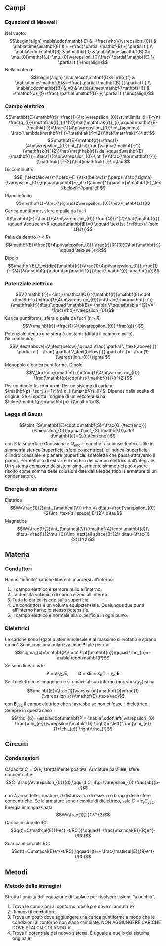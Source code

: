 ## Campi
### Equazioni di Maxwell
Nel vuoto:
$$\begin{align}
\nabla\cdot\mathbf{E} & =\frac{\rho}{\varepsilon_{0}} &
\nabla\times\mathbf{E} & = -\frac{ \partial \mathbf{B} }{ \partial t } \\
\nabla\cdot\mathbf{B} & =\mathbf{0} &
\nabla\times\mathbf{B} &= \mu_{0}\mathbf{J}+\mu_{0}\varepsilon_{0}\frac{ \partial \mathbf{E} }{ \partial t } 
\end{align}$$
Nella materia:
$$\begin{align}
\nabla\cdot\mathbf{D}&=\rho_{f} & \nabla\times\mathbf{E}&=-\frac{ \partial \mathbf{B} }{ \partial t }  \\
\nabla\cdot\mathbf{B} & =0 & \nabla\times\mathbf{\mathbf{H}} & =\mathbf{J}_{f}+\frac{ \partial \mathbf{D} }{ \partial t } 
\end{align}$$
### Campo elettrico
$$\mathbf{E}(\mathbf{r})=\frac{1}{4\pi\varepsilon_{0}}\sum\limits_{i=1}^{n} \frac{q_{i}}{\mathfrak{r}_{i}^{2}}\hat{\mathfrak{r}}_{i},\qquad\mathbf{E}(\mathbf{r})=\frac{1}{4\pi\varepsilon_{0}}\int_{\gamma} \frac{\lambda(\mathbf{r}')}{\mathfrak{r}^{2}}\hat{\mathfrak{r}}\ dt'$$
$$\mathbf{E}(\mathbf{r})=\frac{1}{4\pi\varepsilon_{0}}\int_{\Phi}\frac{\sigma(\mathbf{r}')}{\mathfrak{r}^{2}}\hat{\mathfrak{r}}\ da',\qquad\mathbf{E}(\mathbf{r})=\frac{1}{4\pi\varepsilon_{0}}\int_{V}\frac{\rho(\mathbf{r}')}{\mathfrak{r}^{2}}\hat{\mathfrak{r}}\ d\tau'$$
Discontinuità:
$$E_{\text{above}}^{\perp}-E_{\text{below}}^{\perp}=\frac{\sigma}{\varepsilon_{0}},\qquad\mathbf{E}_\text{above}^{\parallel}=\mathbf{E}_\text{below}^{\parallel}$$
Piano infinito
$$\mathbf{E}=\frac{\sigma}{2\varepsilon_{0}}\hat{\mathbf{z}}$$
Carica puntiforme, sfera o palla da fuori
$$\mathbf{E}=\frac{1}{4\pi\varepsilon_{0}} \frac{Q}{r^{2}}\hat{\mathbf{r}} \qquad \text{se }r>R,\qquad\mathbf{E}=0 \qquad \text{se }r<R\text{ (solo sfera)}$$
Palla da dentro ($r<R$)
$$\mathbf{E}=\frac{1}{4\pi\varepsilon_{0}} \frac{r}{R^{3}}Q\hat{\mathbf{r}} \qquad \text{se }r<R$$
Dipolo
$$\mathbf{E}_\text{dip}(\mathbf{r})=\frac{1}{4\pi\varepsilon_{0}} \frac{1}{r^{3}}[3(\mathbf{p}\cdot \hat{\mathbf{r}})\hat{\mathbf{r}}-\mathbf{p}]$$
### Potenziale elettrico
$$V(\mathbf{r})=-\int_{\mathcal{O}}^{\mathbf{r}}\mathbf{E}\cdot d\mathbf{r}'=\frac{1}{4\pi\varepsilon_{0}}\int\frac{\rho(\mathbf{r}')}{\mathfrak{r}}d\tau'\qquad \mathbf{E}=-\nabla V\qquad\nabla ^{2}V=- \frac{\rho}{\varepsilon_{0}}$$
Carica puntiforme, sfera o palla da fuori ($r>R$)
$$V(\mathbf{r})=\frac{1}{4\pi\varepsilon_{0}} \frac{q}{r}$$
Potenziale dentro una sfera è costante (difatti il campo è nullo).
Discontinuità:
$$V_\text{above}=V_\text{below},\qquad \frac{ \partial V_\text{above} }{ \partial n } - \frac{ \partial V_\text{below} }{ \partial n }=- \frac{1}{\varepsilon_{0}}\sigma $$
Monopolo è carica puntiforme. Dipolo:
$$V_\text{dip}(\mathbf{r})=\frac{1}{4\pi\varepsilon_{0}} \frac{\mathbf{p}\cdot\hat{\mathbf{r}}}{r^{2}}$$
Per un dipolo fisico $\mathbf{p}=q\mathbf{d}$. Per un sistema di cariche $\mathbf{p}=\sum_{i=1}^{n} q_{i}\mathbf{r}_{i}'$. Dipende dalla scelta di origine. Se si sposta l'origine di un vettore $\mathbf{a}$ si ha $\tilde{\mathbf{p}}=\mathbf{p}-Q\mathbf{a}$.
### Legge di Gauss
$$\oint_{S}\mathbf{E}\cdot d\mathbf{S}=\frac{Q_{\text{enc}}}{\varepsilon_{0}},\qquad\oint_{S} \mathbf{D}\cdot d\mathbf{a}=Q_{f,\text{enc}}$$
con $S$ la superficie Gaussiana e $Q_\text{enc}$ le cariche racchiuse dentro. Utile in simmetria sferica (superficie: sfera concentrica), cilindrica (superficie: cilindro coassiale) e planare (superficie: scatoletta che passa attraverso il piano). Permettono di estrarre il modulo del campo elettrico dall'integrale. Un sistema composto da sistemi singolarmente simmetrici può essere risolto come somma delle soluzioni date dalla legge (tipo le armature di un condensatore).
### Energia di un sistema
Elettrica
$$W=\frac{1}{2}\int _{\mathcal{V}} \rho V\ d\tau=\frac{\varepsilon_{0}}{2}\int _\text{all space} E^{2}\ d\tau$$
Magnetica
$$W=\frac{1}{2}\int_{\mathcal{V}}(\mathbf{A}\cdot \mathbf{J})\ d\tau=\frac{1}{2\mu_{0}}\int _\text{all space}B^{2}\  d\tau=\frac{1}{2}LI^{2}$$
## Materia
### Conduttori
Hanno "infinite" cariche libere di muoversi all'interno.
1. Il campo elettrico è sempre nullo all'interno.
2. La densità volumica di carica è zero all'interno.
3. Tutta la carica risiede sulla superficie.
4. Un conduttore è un volume equipotenziale. Qualunque due punti all'interno hanno lo stesso potenziale.
5. Il campo elettrico è normale alla superficie in ogni punto.
### Dielettrici
Le cariche sono legate a atomi/molecole e al massimo si ruotano e stirano un po'. Subiscono una polarizzazione $\mathbf{P}$ tale per cui
$$\sigma_{b}=\mathbf{P}\cdot \hat{\mathbf{n}}\qquad \rho_{b}=-\nabla'\cdot\mathbf{P}$$
Se sono lineari vale
$$\mathbf{P}=\varepsilon_{0}\chi_{e}\mathbf{E},\qquad \mathbf{D}=\varepsilon \mathbf{E}=\varepsilon_{0}(1+\chi_{e})\mathbf{E}$$
Se il dielettrico è omogeneo e si rimane al suo interno (non varia $\chi_{e}$) si ha
$$\mathbf{E}=\frac{1}{\varepsilon}\mathbf{D}=\frac{1}{\varepsilon_{r}}\mathbf{E}_\text{vac}$$
con $\mathbf{E}_\text{vac}$ il campo elettrico che si avrebbe se non ci fosse il dielettrico. Sempre in questo caso
$$\rho_{b}=-\nabla\cdot\mathbf{P}=-\nabla \cdot\left( \varepsilon_{0} \frac{\chi_{e}}{\varepsilon}\mathbf{D} \right)=-\left( \frac{\chi_{e}}{1+\chi_{e}} \right)\rho_{f}$$
## Circuiti
### Condensatori
Capacità $C=Q/V$, strettamente positiva. Armature parallele, sfere concentriche:
$$C=\frac{A\varepsilon_{0}}{d},\qquad C=4\pi \varepsilon_{0} \frac{ab}{b-a}$$
con $A$ area delle armature, $d$ distanza tra di esse. $a$ e $b$ raggi delle sfere concentriche. Se le armature sono riempite di dielettrico, vale $C=\varepsilon_{r}C_\text{vac}$.
Energia immagazzinata
$$W=\frac{1}{2}CV^{2}$$
Carica in circuito RC:
$$q(t)=C\mathcal{E}(1-e^{ -t/RC }),\qquad I=\frac{\mathcal{E}}{R}e^{-t/RC}$$
Scarica in circuito RC:
$$q(t)=C\mathcal{E}e^{-t/RC},\qquad I(t)=- \frac{\mathcal{E}}{R}e^{-t/RC}$$
## Metodi
### Metodo delle immagini
Sfrutta l'unicità dell'equazione di Laplace per risolvere sistemi "a occhio".
1. Trova le condizioni al contorno: dov'è $\rho$ e dove si annulla $V$?
2. Rimuovi il conduttore.
3. Trova un posto dove aggiungere una carica puntiforme a modo che le condizioni al contorno non siano cambiate. NON AGGIUNGERE CARICHE DOVE STAI CALCOLANDO $V$.
4. Trova il potenziale del nuovo sistema. È uguale a quello del sistema originale.